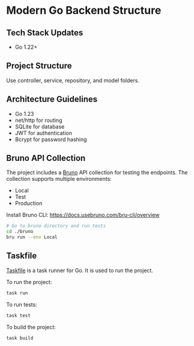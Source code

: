 # Modern Go Backend Structure

## Tech Stack Updates

- Go 1.22+

## Project Structure

Use controller, service, repository, and model folders.

## Architecture Guidelines

- Go 1.23
- net/http for routing
- SQLite for database
- JWT for authentication
- Bcrypt for password hashing

## Bruno API Collection

The project includes a [Bruno](https://docs.usebruno.com/introduction/what-is-bruno) API collection for testing the endpoints. The collection supports multiple environments:

- Local
- Test
- Production

Install Bruno CLI: https://docs.usebruno.com/bru-cli/overview

```bash
# Go to bruno directory and run tests
cd ./bruno
bru run --env Local
```

## Taskfile

[Taskfile](https://taskfile.dev/) is a task runner for Go. It is used to run the project.

To run the project:

```bash
task run
```

To run tests:

```bash
task test
```

To build the project:

```bash
task build
```
